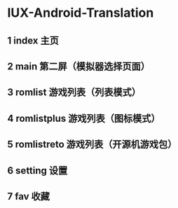 # IUX-Android-Translation


## 1 index 主页

## 2 main 第二屏（模拟器选择页面）

## 3 romlist  游戏列表（列表模式）

## 4 romlistplus 游戏列表（图标模式）

## 5 romlistreto  游戏列表（开源机游戏包）

## 6 setting  设置

## 7 fav 收藏

